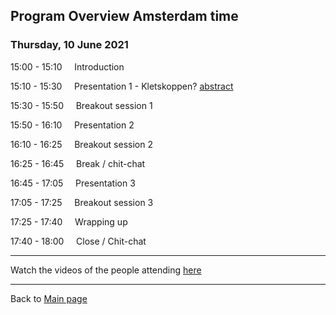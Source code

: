 ## Program Overview Amsterdam time

### Thursday, 10 June 2021

15:00 - 15:10 &nbsp;&nbsp;&nbsp; Introduction

15:10 - 15:30 &nbsp;&nbsp;&nbsp; Presentation 1 - Kletskoppen? [abstract](./abstracts/testtext.md#kletskoppen)

15:30 - 15:50 &nbsp;&nbsp;&nbsp; Breakout session 1

15:50 - 16:10 &nbsp;&nbsp;&nbsp; Presentation 2

16:10 - 16:25 &nbsp;&nbsp;&nbsp; Breakout session 2

16:25 - 16:45 &nbsp;&nbsp;&nbsp; Break / chit-chat

16:45 - 17:05 &nbsp;&nbsp;&nbsp; Presentation 3

17:05 - 17:25 &nbsp;&nbsp;&nbsp; Breakout session 3

17:25 - 17:40 &nbsp;&nbsp;&nbsp; Wrapping up

17:40 - 18:00 &nbsp;&nbsp;&nbsp; Close / Chit-chat

---

Watch the videos of the people attending [here](./people)

---

Back to [Main page](./Programma.md)